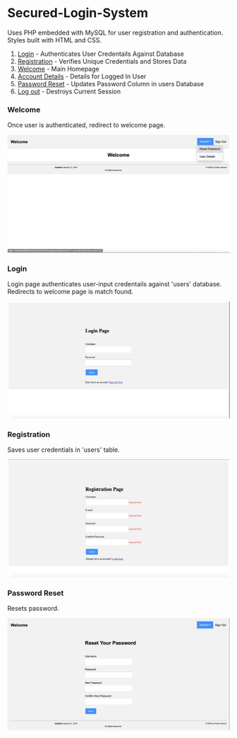 # Secured-Login-System
Uses PHP embedded with MySQL for user registration and authentication. Styles built with HTML and CSS.


1. [Login](login.php) - Authenticates User Credentails Against Database
2. [Registration](register.php) - Verifies Unique Credentials and Stores Data
3. [Welcome](homepage.php) - Main Homepage
4. [Account Details](account.php) - Details for Logged In User
5. [Password Reset](passwordReset.php) - Updates Password Column in users Database
6. [Log out](logout.php) - Destroys Current Session

### Welcome

Once user is authenticated, redirect to welcome page.

![alt text](images/welcome.png "Welcome Page")

### Login

Login page authenticates user-input credentails against 'users' database. Redirects to welcome page is match found. 
  

![alt text](images/login.png "Login")


### Registration

Saves user credentials in 'users' table. 

![alt text](images/registration.png "Sign Up")



### Password Reset

Resets password.

![alt text](images/reset.png "Password Reset")

